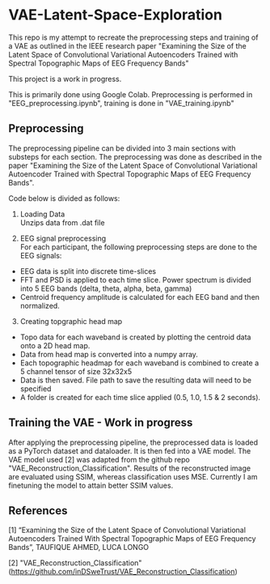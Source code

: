 # VAE-Latent-Space-Exploration
This repo is my attempt to recreate the preprocessing steps and training of a VAE as outlined in the IEEE research paper "Examining the Size of the Latent Space of Convolutional Variational Autoencoders Trained with Spectral Topographic Maps of EEG Frequency Bands"

This project is a work in progress. 

This is primarily done using Google Colab. Preprocessing is performed in "EEG_preprocessing.ipynb", training is done in "VAE_training.ipynb"

## Preprocessing 
The preprocessing pipeline can be divided into 3 main sections with substeps for each section. The preprocessing was done as described in the paper "Examining the Size of the Latent Space of Convolutional Variational Autoencoder Trained with Spectral Topographic Maps of EEG Frequency Bands". <br>

Code below is divided as follows:

1. Loading Data <br>
  Unzips data from .dat file

2. EEG signal preprocessing <br>
   For each participant, the following preprocessing steps are done to the EEG signals: <br>
  
  - EEG data is split into discrete time-slices
  - FFT and PSD is applied to each time slice. Power spectrum is divided into 5 EEG bands (delta, theta, alpha, beta, gamma)
  - Centroid frequency amplitude is calculated for each EEG band and then normalized.

3. Creating topgraphic head map <br>
  - Topo data for each waveband is created by plotting the centroid data onto a 2D head map.
  - Data from head map is converted into a numpy array.
  - Each topographic headmap for each waveband is combined to create a 5 channel tensor of size 32x32x5
  - Data is then saved. File path to save the resulting data will need to be specified
  - A folder is created for each time slice applied (0.5, 1.0, 1.5 & 2 seconds). 

## Training the VAE - Work in progress
After applying the preprocessing pipeline, the preprocessed data is loaded as a PyTorch dataset and dataloader. It is then fed into a VAE model. The VAE model used [2] was adapted from the github repo "VAE_Reconstruction_Classification". Results of the reconstructed image are evaluated using SSIM, whereas classification uses MSE. Currently I am finetuning the model to attain better SSIM values. 



## References 
[1] “Examining the Size of the Latent Space of Convolutional Variational Autoencoders Trained With Spectral Topographic Maps of EEG Frequency Bands”, TAUFIQUE AHMED, LUCA LONGO

[2] "VAE_Reconstruction_Classification" (https://github.com/inDSweTrust/VAE_Reconstruction_Classification)


